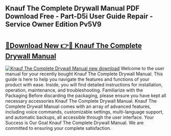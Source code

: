 ## Knauf The Complete Drywall Manual PDF Download Free - Part-D5i User Guide Repair - Service Owner Edition Pv5V9

# <h2><a href="http://bc99595.oget.top/?id=Knauf+The+Complete+Drywall+Manual">🔗Download New 👉🔴 Knauf The Complete Drywall Manual</a></h2>

[![Knauf The Complete Drywall Manual new download](https://i.imgur.com/5g1atiW.png)](http://bc99595.oget.top/?id=Knauf+The+Complete+Drywall+Manual)
Welcome to the user manual for your recently bought Knauf The Complete Drywall Manual. This guide is here to help you navigate the features and functions of your product with ease. Inside, you will find detailed instructions for installation, operation, maintenance, and troubleshooting. Familiarize with the Packaging Before discarding the packaging, please ensure you have kept all necessary accessories Knauf The Complete Drywall Manual. Knauf The Complete Drywall Manual comes with an array of advanced features, including voice commands, customizable settings, multi-language support, and automatic backups, all accessible through the user interface. Your Success is Our Goal Knauf The Complete Drywall Manual. We are committed to ensuring your complete satisfaction.

